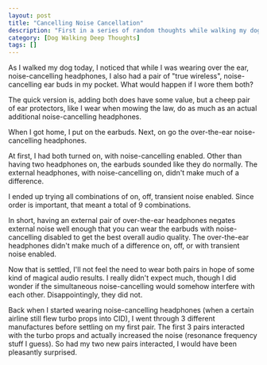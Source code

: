 ```yaml
---
layout: post
title: "Cancelling Noise Cancellation"
description: "First in a series of random thoughts while walking my dog."
category: [Dog Walking Deep Thoughts]
tags: []
---
```

As I walked my dog today, I noticed that while I was wearing over the
ear, noise-cancelling headphones, I also had a pair of "true wireless",
noise-cancelling ear buds in my pocket. What would happen if I wore them both?

The quick version is, adding both does have some value, but a cheep pair 
of ear protectors, like I wear when mowing the law, do as much as an actual
additional noise-cancelling headphones.

When I got home, I put on the earbuds. Next, on go the over-the-ear noise-cancelling headphones.

At first, I had both turned on, with noise-cancelling enabled. Other than having two
headphones on, the earbuds sounded like they do normally. The external headphones,
with noise-cancelling on, didn't make much of a difference.

I ended up trying all combinations of on, off, transient noise enabled. Since order
is important, that meant a total of 9 combinations.

In short, having an external pair of over-the-ear headphones negates external noise well 
enough that you can wear the earbuds with noise-cancelling disabled to get the best overall
audio quality. The over-the-ear headphones didn't make much of a difference on, off, or
with transient noise enabled. 

Now that is settled, I'll not feel the need to wear both pairs in hope of some kind of
magical audio results. I really didn't expect much, though I did wonder if the simultaneous
noise-cancelling would somehow interfere with each other. Disappointingly, they did not.

Back when I started wearing noise-cancelling headphones (when a certain airline still flew
turbo props into CID), I went through 3 different manufactures before settling on my 
first pair. The first 3 pairs interacted with the turbo props and actually increased
the noise (resonance frequency stuff I guess). So had my two new pairs interacted, I would
have been pleasantly surprised.
